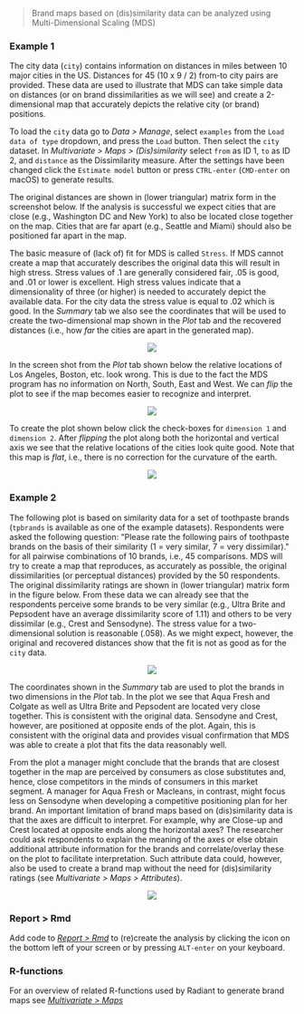 > Brand maps based on (dis)similarity data can be analyzed using Multi-Dimensional Scaling (MDS)

### Example 1

The city data (`city`) contains information on distances in miles between 10 major cities in the US. Distances for 45 (10 x 9 / 2) from-to city pairs are provided. These data are used to illustrate that MDS can take simple data on distances (or on brand dissimilarities as we will see) and create a 2-dimensional map that accurately depicts the relative city (or brand) positions.

To load the `city` data go to _Data > Manage_, select `examples` from the `Load data of type` dropdown, and press the `Load` button. Then select the `city` dataset. In _Multivariate > Maps > (Dis)similarity_ select `from` as ID 1, `to` as ID 2, and `distance` as the Dissimilarity measure. After the settings have been changed click the `Estimate model` button or press `CTRL-enter` (`CMD-enter` on macOS) to generate results.

The original distances are shown in (lower triangular) matrix form in the screenshot below. If the analysis is successful we expect cities that are close (e.g., Washington DC and New York) to also be located close together on the map. Cities that are far apart (e.g., Seattle and Miami) should also be positioned far apart in the map.

The basic measure of (lack of) fit for MDS is called `Stress`. If MDS cannot create a map that accurately describes the original data this will result in high stress. Stress values of .1 are generally considered fair, .05 is good, and .01 or lower is excellent. High stress values indicate that a dimensionality of three (or higher) is needed to accurately depict the available data. For the city data the stress value is equal to .02 which is good. In the _Summary_ tab we also see the coordinates that will be used to create the two-dimensional map shown in the _Plot_ tab and the recovered distances (i.e., how _far_ the cities are apart in the generated map).

<p align="center"><img src="https://radiant-rstats.github.io/docs/multivariate/figures_multivariate/mds_summary.png"></p>

In the screen shot from the _Plot_ tab shown below the relative locations of Los Angeles, Boston, etc. look wrong. This is due to the fact the MDS program has no information on North, South, East and West. We can _flip_ the plot to see if the map becomes easier to recognize and interpret.

<p align="center"><img src="https://radiant-rstats.github.io/docs/multivariate/figures_multivariate/mds_plot.png"></p>

To create the plot shown below click the check-boxes for `dimension 1` and `dimension 2`. After _flipping_ the plot along both the horizontal and vertical axis we see that the relative locations of the cities look quite good. Note that this map is _flat_, i.e., there is no correction for the curvature of the earth.

<p align="center"><img src="https://radiant-rstats.github.io/docs/multivariate/figures_multivariate/mds_plot_flip.png"></p>

### Example 2

The following plot is based on similarity data for a set of toothpaste brands (`tpbrands` is available as one of the example datasets). Respondents were asked the following question: "Please rate the following pairs of toothpaste brands on the basis of their similarity (1 = very similar, 7 = very dissimilar)." for all pairwise combinations of 10 brands, i.e., 45 comparisons. MDS will try to create a map that reproduces, as accurately as possible, the original dissimilarities (or perceptual distances) provided by the 50 respondents. The original dissimilarity ratings are shown in (lower triangular) matrix form in the figure below. From these data we can already see that the respondents perceive some brands to be very similar (e.g., Ultra Brite and Pepsodent have an average dissimilarity score of 1.11) and others to be very dissimilar (e.g., Crest and Sensodyne). The stress value for a two-dimensional solution is reasonable (.058). As we might expect, however, the original and recovered distances show that the fit is not as good as for the `city` data.

<p align="center"><img src="https://radiant-rstats.github.io/docs/multivariate/figures_multivariate/mds_summary_tpbrands.png"></p>

The coordinates shown in the _Summary_ tab are used to plot the brands in two dimensions in the _Plot_ tab. In the plot we see that Aqua Fresh and Colgate as well as Ultra Brite and Pepsodent are located very close together. This is consistent with the original data. Sensodyne and Crest, however, are positioned at opposite ends of the plot. Again, this is consistent with the original data and provides visual confirmation that MDS was able to create a plot that fits the data reasonably well.

From the plot a manager might conclude that the brands that are closest together in the map are perceived by consumers as close substitutes and, hence, close competitors in the minds of consumers in this market segment. A manager for Aqua Fresh or Macleans, in contrast, might focus less on Sensodyne when developing a competitive positioning plan for her brand. An important limitation of brand maps based on (dis)similarity data is that the axes are difficult to interpret. For example, why are Close-up and Crest located at opposite ends along the horizontal axes? The researcher could ask respondents to explain the meaning of the axes or else obtain additional attribute information for the brands and correlate/overlay these on the plot to facilitate interpretation. Such attribute data could, however, also be used to create a brand map without the need for (dis)similarity ratings (see _Multivariate > Maps > Attributes_).

<p align="center"><img src="https://radiant-rstats.github.io/docs/multivariate/figures_multivariate/mds_plot_tpbrands.png"></p>

### Report > Rmd

Add code to <a href="https://radiant-rstats.github.io/docs/data/report_rmd.html" target="_blank">_Report > Rmd_</a> to (re)create the analysis by clicking the <i title="report results" class="fa fa-edit"></i> icon on the bottom left of your screen or by pressing `ALT-enter` on your keyboard. 


### R-functions

For an overview of related R-functions used by Radiant to generate brand maps see <a href = "https://radiant-rstats.github.io/radiant.multivariate/reference/index.html#section-multivariate-maps" target="_blank">_Multivariate > Maps_</a>
